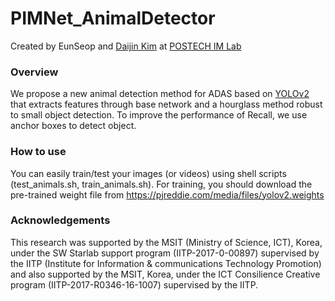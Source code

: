 # PIMNet_AnimalDetector

Created by EunSeop and [Daijin Kim](http://imlab.postech.ac.kr/members_d.htm) at [POSTECH IM Lab](http://imlab.postech.ac.kr)

### Overview
We propose a new animal detection method for ADAS based on [YOLOv2](https://github.com/pjreddie/darknet) that extracts features through base network and a hourglass method robust to small object detection. To improve the performance of Recall, we use anchor boxes to detect object. 

### How to use
You can easily train/test your images (or videos) using shell scripts (test_animals.sh, train_animals.sh).
For training, you should download the pre-trained weight file from https://pjreddie.com/media/files/yolov2.weights

### Acknowledgements

This research was supported by the MSIT (Ministry of Science, ICT), Korea, under the SW Starlab support program (IITP-2017-0-00897) supervised by the IITP (Institute for Information & communications Technology Promotion) and also supported by the MSIT, Korea, under the ICT Consilience Creative program (IITP-2017-R0346-16-1007) supervised by the IITP.

